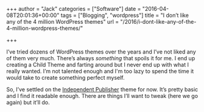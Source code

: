 +++
author = "Jack"
categories = ["Software"]
date = "2016-04-08T20:01:36+00:00"
tags = ["Blogging", "wordpress"]
title = "I don’t like any of the 4 million WordPress themes"
url = "/2016/i-dont-like-any-of-the-4-million-wordpress-themes/"

+++

I’ve tried dozens of WordPress themes over the years and I’ve not liked any of them very much. There’s always _something_ that spoils it for me. I end up creating a Child Theme and farting around but I never end up with what I really wanted. I’m not talented enough and I'm too lazy to spend the time it would take to create something perfect myself. 

So, I’ve settled on the [Independent Publisher][1] theme for now. It’s pretty basic and I find it readable enough. There are things I’ll want to tweak (here we go again) but it’ll do.

 [1]: http://independentpublisher.me/